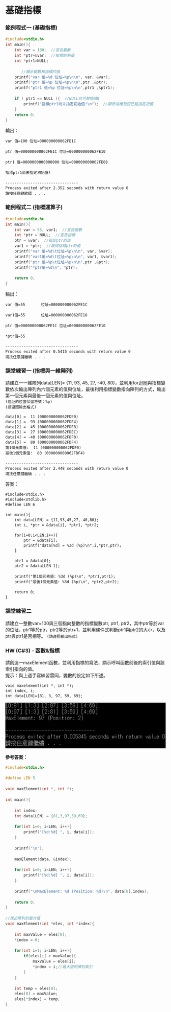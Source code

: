 # 基礎指標

### 範例程式一 (基礎指標)

```c
#include<stdio.h>
int main(){
	int var = 100;  //宣告變數
	int *ptr=&var;  //指標的初值
	int *ptr1=NULL;
	
       //顯示變數和指標的值
	printf("var 值=%d 位址=%p\n\n", var, &var);
	printf("ptr 值=%p 位址=%p\n\n",ptr ,&ptr);
	printf("ptr1 值=%p 位址=%p\n\n",ptr1 ,&ptr1);
	
	if ( ptr1 == NULL ){  //NULL也可替換成0
		printf("指標ptr1尚未指定初始值!\n");  //顯示指標是否已經指定初值
	}
	return 0;
} 
```
輸出：
```
var 值=100 位址=000000000062FE1C

ptr 值=000000000062FE1C 位址=000000000062FE10

ptr1 值=0000000000000000 位址=000000000062FE08

指標ptr1尚未指定初始值!

--------------------------------
Process exited after 2.352 seconds with return value 0
請按任意鍵繼續 . . .
```   
		
### 範例程式二 (指標運算子)
```c
#include<stdio.h>
int main(){
	int var = 55, var1;  //宣告變數
	int *ptr = NULL;  //宣告指標 
	ptr = &var;  //指定ptr的值 
	var1 = *ptr;  //取得指標ptr的值 
	printf("var 值=%d\t位址=%p\n\n", var, &var);  
	printf("var1值=%d\t位址=%p\n\n", var1, &var1);  
	printf("ptr 值=%p\t位址=%p\n\n",ptr ,&ptr);   
	printf("*ptr值=%d\n", *ptr);
	
	return 0;
} 
```
輸出：
```
var 值=55       位址=000000000062FE1C

var1值=55       位址=000000000062FE18

ptr 值=000000000062FE1C 位址=000000000062FE10

*ptr值=55

--------------------------------
Process exited after 0.5415 seconds with return value 0
請按任意鍵繼續 . . .
```
### 課堂練習一 (指標與一維陣列)
請建立一一維陣列data[LEN]= {11, 93, 45, 27, -40, 80}，並利用for迴圈與指標變數依次輸出陣列內六個元素的值與位址，最後利用指標變數指向陣列的方式，輸出第一個元素與最後一個元素的值與位址。     
`(位址的位置保留符號：%p)`    
`(請遵照輸出格式)`
```
data[0] =  11 (000000000062FDE0)
data[1] =  93 (000000000062FDE4)
data[2] =  45 (000000000062FDE8)
data[3] =  27 (000000000062FDEC)
data[4] = -40 (000000000062FDF0)
data[5] =  80 (000000000062FDF4)
第1個元素值:  11 (000000000062FDE0)
最後1個元素值:  80 (000000000062FDF4)

--------------------------------
Process exited after 2.448 seconds with return value 0
請按任意鍵繼續 . . .
```  
		
答案：
```
#include<stdio.h>
#include<stdlib.h>
#define LEN 6

int main(){
	int data[LEN] = {11,93,45,27,-40,80};
	int i, *ptr = &data[i], *ptr1, *ptr2;
	
	for(i=0;i<LEN;i++){
		ptr = &data[i];
		printf("data[%d] = %3d (%p)\n",i,*ptr,ptr);
	}
	
	ptr1 = &data[0];
	ptr2 = &data[LEN-1];
	
	printf("第1個元素值: %3d (%p)\n", *ptr1,ptr1);
	printf("最後1個元素值: %3d (%p)\n", *ptr2,ptr2);
	
	return 0;
}
```
		
### 課堂練習二
請建立一整數var=100與三個指向整數的指標變數ptr, ptr1, ptr2，其中ptr等於var的位址，ptr1等於ptr，ptr2等於ptr+1，並利用條件式判斷ptr1與ptr2的大小，以及ptr與ptr1是否相等。 
`(請遵照輸出格式)` 
		
### HW (C#3) - 函數&指標        
請創造一maxElement函數，並利用指標的寫法，顯示呼叫函數前後的索引值與該索引指向的值。     
提示：與上週手寫練習雷同，變數的設定如下所述。  
```
void maxelement(int *, int *);      
int index, i;       
int data[LEN]={81, 3, 97, 59, 69};      
```
![](https://github.com/AuricTW/-programming/blob/main/picture/general/%E5%AF%A6%E7%BF%92%20W3%20%E4%BD%9C%E6%A5%AD.png)		
		
**參考答案：**
```C
#include<stdio.h>

#define LEN 5

void maxElement(int *, int *);

int main(){

    int index;
    int data[LEN] = {81,3,97,59,69};

    for(int i=0; i<LEN; i++){
        printf("[%d:%d] ", i, data[i]);
    }

    printf("\n");

    maxElement(data, &index);

    for(int i=0; i<LEN; i++){
        printf("[%d:%d] ", i, data[i]);
    }

    printf("\nMaxElement: %d (Position: %d)\n", data[0],index);

    return 0;
}

//找出陣列的最大值
void maxElement(int *eles, int *index){

    int maxValue = eles[0];
    *index = 0;

    for(int i=1; i<LEN; i++){
        if(eles[i] > maxValue){
            maxValue = eles[i];
            *index = i;//最大值的陣列索引
        }
    }

    int temp = eles[0];
    eles[0] = maxValue;
    eles[*index] = temp;
}
```

